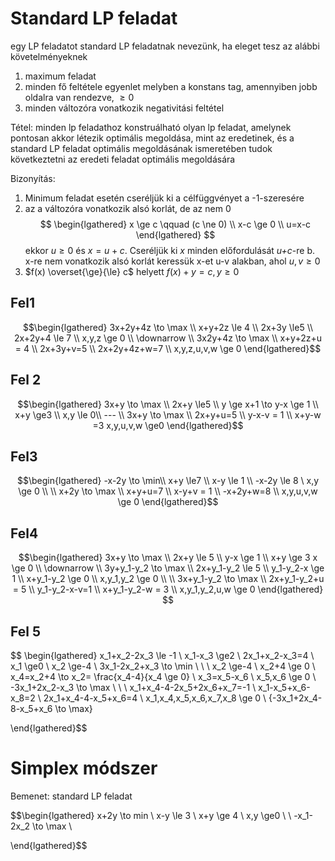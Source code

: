# Standard LP feladat
egy LP feladatot standard LP feladatnak nevezünk, ha eleget tesz az alábbi követelményeknek
1. maximum feladat
2. minden fő feltétele egyenlet melyben a konstans tag, amennyiben jobb oldalra van rendezve, $\ge 0$
3. minden változóra vonatkozik  negativitási feltétel

Tétel: minden lp feladathoz konstruálható olyan lp feladat, amelynek pontosan akkor létezik optimális megoldása, mint az eredetinek, és a standard LP feladat optimális megoldásának ismeretében tudok következtetni az eredeti feladat optimális megoldására 

Bizonyítás: 
1. Minimum feladat esetén cseréljük ki a célfüggvényet a -1-szeresére
3. az a változóra vonatkozik alsó korlát, de az nem 0
   $$
   \begin{lgathered}
   x \ge c \qquad (c \ne 0) \\
   x-c \ge 0 \\
   u=x-c
   \end{lgathered}
  $$
  ekkor $u \ge0$ és $x=u+c$. Cseréljük ki *x* minden előfordulását *u+c*-re 
  b.  x-re nem vonatkozik alsó korlát
  keressük x-et u-v alakban, ahol $u,v \ge 0$
2. $f(x) \overset{\ge}{\le} c$ helyett $f(x)+y=c, y \ge 0$

## Fel1

$$\begin{lgathered}
3x+2y+4z \to \max \\
x+y+2z \le 4 \\
2x+3y \le5 \\
2x+2y+4 \le 7 \\
x,y,z \ge 0 \\
\downarrow \\
3x2y+4z \to \max \\
x+y+2z+u = 4 \\
2x+3y+v=5 \\
2x+2y+4z+w=7 \\
x,y,z,u,v,w \ge 0
\end{lgathered}$$
## Fel 2 
$$\begin{lgathered}
3x+y \to \max \\
2x+y \le5 \\
y \ge x+1 \to y-x \ge 1 \\
x+y \ge3 \\
x,y \le 0\\
--- \\
3x+y \to \max \\
2x+y+u=5 \\
y-x-v = 1 \\
x+y-w =3
x,y,u,v,w \ge0
\end{lgathered}$$
## Fel3
$$\begin{lgathered}
-x-2y \to \min\\
x+y \le7 \\
x-y \le 1 \\
-x-2y \le 8 \
x,y \ge 0 \\ \\
x+2y \to \max \\
x+y+u=7 \\
x-y+v = 1 \\
-x+2y+w=8 \\
x,y,u,v,w \ge 0
\end{lgathered}$$

## Fel4 
$$\begin{lgathered}
3x+y \to \max \\
2x+y \le 5 \\
y-x \ge 1 \\
x+y \ge 3 
x \ge 0 \\ \downarrow \\
3y+y_1-y_2 \to \max \\
2x+y_1-y_2 \le 5 \\
y_1-y_2-x \ge 1 \\
x+y_1-y_2 \ge 0 \\
x,y_1,y_2 \ge 0 \\ \\
3x+y_1-y_2 \to \max \\
2x+y_1-y_2+u = 5 \\
y_1-y_2-x-v=1 \\
x+y_1-y_2-w = 3 \\
x,y_1,y_2,u,w \ge 0
\end{lgathered}
$$

## Fel 5
$$ \begin{lgathered}
x_1+x_2-2x_3 \le -1 \\
x_1-x_3 \ge2 \\
2x_1+x_2-x_3=4 \\
x_1 \ge0 \\
x_2 \ge-4 \\
3x_1-2x_2+x_3 \to \min \\
\\ \\
x_2 \ge-4 \\
x_2+4 \ge 0 \\
x_4=x_2+4 \to x_2= \frac{x_4-4}{x_4 \ge 0} \\
x_3=x_5-x_6 \\
x_5,x_6 \ge 0 \\
-3x_1+2x_2-x_3 \to \max \\
\\ \\
x_1+x_4-4-2x_5+2x_6+x_7=-1 \\
x_1-x_5+x_6-x_8=2 \\
2x_1+x_4-4-x_5+x_6=4 \\
x_1,x_4,x_5,x_6,x_7,x_8 \ge 0 \\
{-3x_1+2x_4-8-x_5+x_6 \to \max}

\end{lgathered}$$

# Simplex módszer

Bemenet: standard LP feladat

$$\begin{lgathered}
x+2y \to min \\
x-y \le 3 \\
x+y \ge 4 \\
x,y \ge0 \\ \\
-x_1-2x_2 \to \max \\

\end{lgathered}$$
